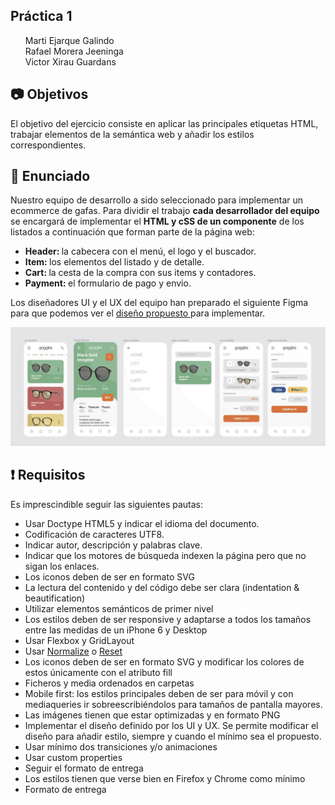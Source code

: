 <!DOCTYPE html>
<html lang="es">

<head>
  <meta charset="utf-8">
  <meta name="viewport" content="width=device-width, initial-scale=1, maximum-scale=1">
  <link rel="stylesheet" type="text/css" href="enunciado/dist/prism.css">
  <link rel="stylesheet" type="text/css" href="enunciado/dist/styles.css">
</head>
<body>
  <article class="markdown-body">
    <h1>Práctica 1</h1>
    <nav>
      <ul style="list-style-type: none;">
        <li>Marti Ejarque Galindo</li>
        <li>Rafael Morera Jeeninga</li>
        <li>Victor Xirau Guardans</li>
      </ul>
    </nav>
    <section id="📷">
      <h2>📷 Objetivos</h2>
      <p>El objetivo del ejercicio consiste en aplicar las principales etiquetas HTML, trabajar
        elementos de la semántica web y añadir los estilos correspondientes.</p>
    </section>
    <section id="📄">
      <h2>📄 Enunciado</h2>
      <p>
        Nuestro equipo de desarrollo a sido seleccionado para implementar un ecommerce de gafas. Para dividir el trabajo
        <b>cada desarrollador del equipo</b> se encargará de implementar el <b>HTML y cSS de un componente</b> de los
        listados
        a
        continuación que forman parte de la página web:
      <ul>
        <li><b>Header: </b>la cabecera con el menú, el logo y el buscador.</li>
        <li><b>Item: </b>los elementos del listado y de detalle.</li>
        <li><b>Cart: </b>la cesta de la compra con sus items y contadores.</li>
        <li><b>Payment: </b>el formulario de pago y envio.</li>
      </ul>
      Los diseñadores UI y el UX del equipo han preparado el siguiente Figma para que podemos ver el <a
        href="https://www.figma.com/file/uoCv37yqBSvvDFjl1k9vAe/PracticaEcommerce?node-id=0%3A1">diseño propuesto </a>
      para
      implementar.
      </p>
      <p>
        <img src="enunciado/assets/img/practica01.jpg" alt="preview práctica 1">
      </p>
    </section>
    <section id="❗">
      <h2>❗ Requisitos</h2>
      <p>
        Es imprescindible seguir las siguientes pautas:
      <ul>
        <li>
          Usar Doctype HTML5 y indicar el idioma del documento.
        </li>
        <li>Codificación de caracteres UTF8.</li>
        <li>Indicar autor, descripción y palabras clave.</li>
        <li>Indicar que los motores de búsqueda indexen la página pero que no sigan los
          enlaces.</li>
        <li>Los iconos deben de ser en formato SVG</li>
        <li>La lectura del contenido y del código debe ser clara (indentation & beautification)</li>
        <li>Utilizar elementos semánticos de primer nivel</li>
        <li>Los estilos deben de ser responsive y adaptarse a todos los tamaños entre las medidas de un iPhone 6 y
          Desktop</li>
        <li>Usar Flexbox y GridLayout</li>
        <li>Usar <a href="https://necolas.github.io/normalize.css/">Normalize</a> o <a
            href="https://gist.github.com/DavidWells/18e73022e723037a50d6">Reset</a></li>
        <li>Los iconos deben de ser en formato SVG y modificar los colores de estos únicamente con el atributo fill
        </li>
        <li>Ficheros y media ordenados en carpetas</li>
        <li>Mobile first: los estilos principales deben de ser para móvil y con mediaqueries ir sobreescribiéndolos
          para tamaños de pantalla mayores.</li>
        <li>Las imágenes tienen que estar optimizadas y en formato PNG</li>
        <li>Implementar el diseño definido por los UI y UX. Se permite modificar el diseño para añadir estilo, siempre y
          cuando el mínimo sea el propuesto.</li>
        <li>Usar mínimo dos transiciones y/o animaciones</li>
        <li>Usar custom properties</li>
        <li>Seguir el formato de entrega</li>
        <li>Los estilos tienen que verse bien en Firefox y Chrome como mínimo</li>
        <li>Formato de entrega</li>
      </ul>
      </p>
    </section>
   
  </article>
</body>

</html>

